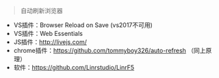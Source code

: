 > 自动刷新浏览器

- VS插件：Browser Reload on Save (vs2017不可用)
- VS插件：Web Essentials
- JS插件：http://livejs.com/
- chrome插件：https://github.com/tommyboy326/auto-refresh （同上原理）
- 软件：https://github.com/Linrstudio/LinrF5